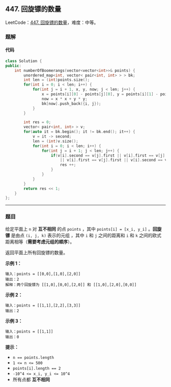 ## 447. 回旋镖的数量

LeetCode：[447. 回旋镖的数量](https://leetcode.cn/problems/number-of-boomerangs/)，难度：中等。

### 题解

#### 代码

```c++
class Solution {
public:
    int numberOfBoomerangs(vector<vector<int>>& points) {
        unordered_map<int, vector< pair<int, int> > > bk;
        int len = (int)points.size();
        for(int i = 0; i < len; i++) {
            for(int j = i + 1, x, y, now; j < len; j++) {
                x = points[i][0] - points[j][0], y = points[i][1] - points[j][1];
                now = x * x + y * y;
                bk[now].push_back({i, j});
            }
        }

        int res = 0;
        vector< pair<int, int> > v;
        for(auto it = bk.begin(); it != bk.end(); it++) {
            v = it -> second;
            len = (int)v.size();
            for(int i = 0; i < len; i++) {
                for(int j = i + 1; j < len; j++) {
                    if(v[i].second == v[j].first || v[i].first == v[j].second
                        || v[i].first == v[j].first || v[i].second == v[j].second) {
                        res ++;
                    }
                }
            }
        }
        return res << 1;
    }
};
```



---



### 题目

给定平面上 `n` 对 **互不相同** 的点 `points` ，其中 `points[i] = [x_i, y_i]` 。**回旋镖** 是由点 `(i, j, k)` 表示的元组 ，其中 `i` 和 `j` 之间的距离和 `i` 和 `k` 之间的欧式距离相等（**需要考虑元组的顺序**）。

返回平面上所有回旋镖的数量。

 

**示例 1：**

```
输入：points = [[0,0],[1,0],[2,0]]
输出：2
解释：两个回旋镖为 [[1,0],[0,0],[2,0]] 和 [[1,0],[2,0],[0,0]]
```

**示例 2：**

```
输入：points = [[1,1],[2,2],[3,3]]
输出：2
```

**示例 3：**

```
输入：points = [[1,1]]
输出：0
```

 

**提示：**

- `n == points.length`
- `1 <= n <= 500`
- `points[i].length == 2`
- `-10^4 <= x_i, y_i <= 10^4`
- 所有点都 **互不相同**


